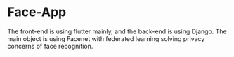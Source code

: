 # Face-App
The front-end is using flutter mainly, and the back-end is using Django. The main object is using Facenet with federated learning solving privacy concerns of face recognition.
